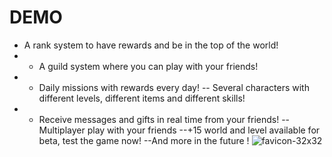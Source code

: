 # DEMO
- A rank system to have rewards and be in the top of the world!
- - A guild system where you can play with your friends!
- - Daily missions with rewards every day!
-- Several characters with different levels, different items and different skills!
- - Receive messages and gifts in real time from your friends!
--Multiplayer play with your friends
--+15 world and level available for beta, test the game now!
--And more in the future ! ![favicon-32x32](https://github.com/stiler-Demo/DEMO/assets/153404255/d80e31ac-86c0-459d-8d6d-63f9ad959e01)
